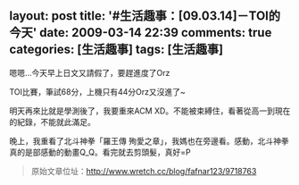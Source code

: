 layout: post
title: '#生活趣事：[09.03.14]－TOI的今天'
date: 2009-03-14 22:39
comments: true
categories: [生活趣事]
tags: [生活趣事]
---
嗯嗯...今天早上日文又請假了，要趕進度了Orz

TOI比賽，筆試68分，上機只有44分Orz又沒進了~

明天再來比就是學測後了，我要重來ACM XD。不能被束縛住，看著從高一到現在的紀錄，不能就此滿足。

晚上，我重看了北斗神拳「羅王傳 殉愛之章」，我媽也在旁邊看。感動，北斗神拳真的是部感動的動畫Q_Q。看完就去剪頭髮，真好=P

> 原始文章位址：http://www.wretch.cc/blog/fafnar123/9718763